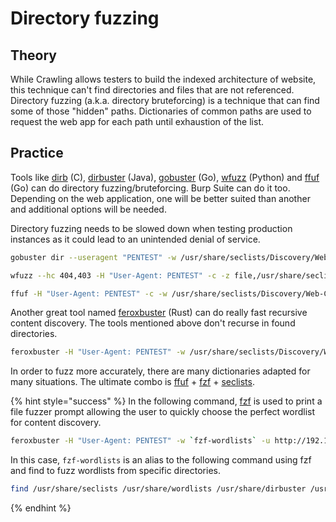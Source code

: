 # Directory fuzzing

## Theory

While Crawling allows testers to build the indexed architecture of website, this technique can't find directories and files that are not referenced. Directory fuzzing \(a.k.a. directory bruteforcing\) is a technique that can find some of those "hidden" paths. Dictionaries of common paths are used to request the web app for each path until exhaustion of the list.

## Practice

Tools like [dirb](http://dirb.sourceforge.net/) \(C\), [dirbuster](https://sourceforge.net/projects/dirbuster/) \(Java\), [gobuster](https://github.com/OJ/gobuster) \(Go\), [wfuzz](https://github.com/xmendez/wfuzz) \(Python\) and [ffuf](https://github.com/ffuf/ffuf) \(Go\) can do directory fuzzing/bruteforcing. Burp Suite can do it too. Depending on the web application, one will be better suited than another and additional options will be needed.

Directory fuzzing needs to be slowed down when testing production instances as it could lead to an unintended denial of service.

```bash
gobuster dir --useragent "PENTEST" -w /usr/share/seclists/Discovery/Web-Content/common.txt -u $URL
```

```bash
wfuzz --hc 404,403 -H "User-Agent: PENTEST" -c -z file,/usr/share/seclists/Discovery/Web-Content/common.txt $URL/FUZZ
```

```bash
ffuf -H "User-Agent: PENTEST" -c -w /usr/share/seclists/Discovery/Web-Content/common.txt -u $URL/FUZZ
```

Another great tool named [feroxbuster](https://github.com/epi052/feroxbuster) \(Rust\) can do really fast recursive content discovery. The tools mentioned above don't recurse in found directories.

```bash
feroxbuster -H "User-Agent: PENTEST" -w /usr/share/seclists/Discovery/Web-Content/common.txt -u http://192.168.10.10/
```

In order to fuzz more accurately, there are many dictionaries adapted for many situations. The ultimate combo is [ffuf](https://github.com/ffuf/ffuf) + [fzf](https://github.com/junegunn/fzf) + [seclists](https://github.com/danielmiessler/SecLists).

{% hint style="success" %}
In the following command, [fzf](https://github.com/junegunn/fzf) is used to print a file fuzzer prompt allowing the user to quickly choose the perfect wordlist for content discovery.

```bash
feroxbuster -H "User-Agent: PENTEST" -w `fzf-wordlists` -u http://192.168.10.10/
```

In this case, `fzf-wordlists` is an alias to the following command using fzf and find to fuzz wordlists from specific directories.

```bash
find /usr/share/seclists /usr/share/wordlists /usr/share/dirbuster /usr/share/wfuzz /usr/share/dirb -type f | fzf
```
{% endhint %}

